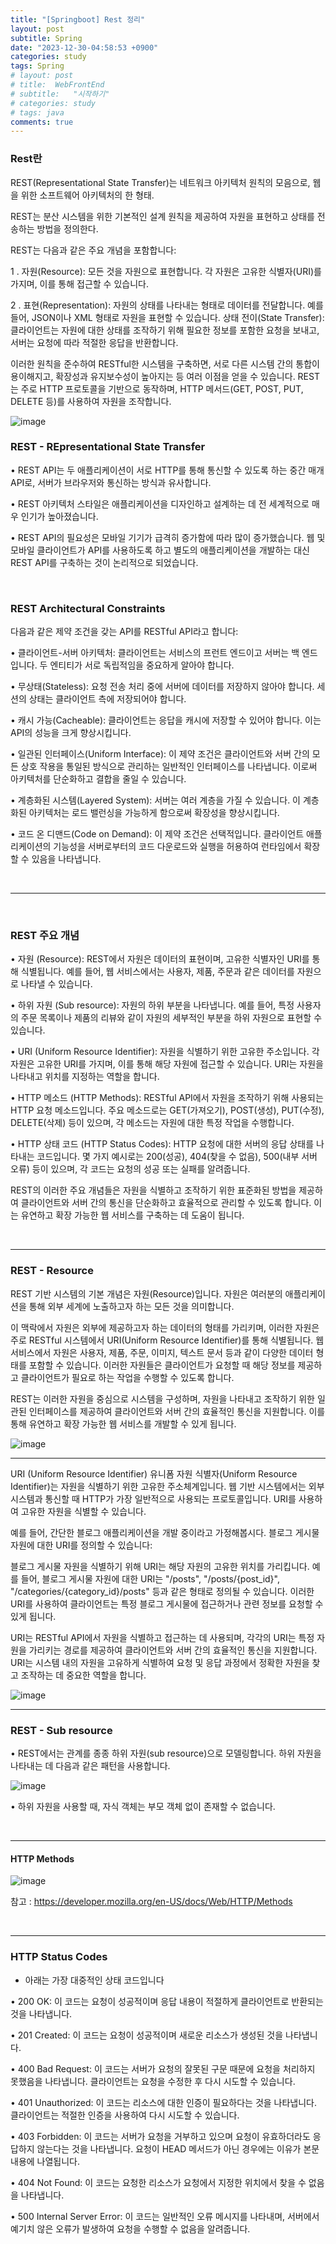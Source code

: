 ```yaml
---
title: "[Springboot] Rest 정리"
layout: post
subtitle: Spring
date: "2023-12-30-04:58:53 +0900"
categories: study
tags: Spring
# layout: post
# title:  WebFrontEnd
# subtitle:   "시작하기"
# categories: study
# tags: java
comments: true
---
```


### Rest란

REST(Representational State Transfer)는 네트워크 아키텍처 원칙의 모음으로, 웹을 위한 소프트웨어 아키텍처의 한 형태.

REST는 분산 시스템을 위한 기본적인 설계 원칙을 제공하여 자원을 표현하고 상태를 전송하는 방법을 정의한다.

REST는 다음과 같은 주요 개념을 포함합니다:

1 . 자원(Resource): 모든 것을 자원으로 표현합니다. 각 자원은 고유한 식별자(URI)를 가지며, 이를 통해 접근할 수 있습니다.

2 . 표현(Representation): 자원의 상태를 나타내는 형태로 데이터를 전달합니다. 예를 들어, JSON이나 XML 형태로 자원을 표현할 수 있습니다.
상태 전이(State Transfer): 클라이언트는 자원에 대한 상태를 조작하기 위해 필요한 정보를 포함한 요청을 보내고, 서버는 요청에 따라 적절한 응답을 반환합니다.

이러한 원칙을 준수하여 RESTful한 시스템을 구축하면, 서로 다른 시스템 간의 통합이 용이해지고, 확장성과 유지보수성이 높아지는 등 여러 이점을 얻을 수 있습니다. REST는 주로 HTTP 프로토콜을 기반으로 동작하며, HTTP 메서드(GET, POST, PUT, DELETE 등)를 사용하여 자원을 조작합니다.

![image](https://github.com/Soliloquiess/springboot-blog-rest-api/assets/37941513/11480f38-e18e-4e28-868b-ee2de909329b)

### REST - REpresentational State Transfer

• REST API는 두 애플리케이션이 서로 HTTP를 통해 통신할 수 있도록 하는 중간 매개 API로, 서버가 브라우저와 통신하는 방식과 유사합니다.

• REST 아키텍처 스타일은 애플리케이션을 디자인하고 설계하는 데 전 세계적으로 매우 인기가 높아졌습니다.

• REST API의 필요성은 모바일 기기가 급격히 증가함에 따라 많이 증가했습니다. 웹 및 모바일 클라이언트가 API를 사용하도록 하고 별도의 애플리케이션을 개발하는 대신 REST API를 구축하는 것이 논리적으로 되었습니다.

<br>

### REST Architectural Constraints

다음과 같은 제약 조건을 갖는 API를 RESTful API라고 합니다:

• 클라이언트-서버 아키텍처: 클라이언트는 서비스의 프런트 엔드이고 서버는 백 엔드입니다. 두 엔티티가 서로 독립적임을 중요하게 알아야 합니다.

• 무상태(Stateless): 요청 전송 처리 중에 서버에 데이터를 저장하지 않아야 합니다. 세션의 상태는 클라이언트 측에 저장되어야 합니다.

• 캐시 가능(Cacheable): 클라이언트는 응답을 캐시에 저장할 수 있어야 합니다. 이는 API의 성능을 크게 향상시킵니다.

• 일관된 인터페이스(Uniform Interface): 이 제약 조건은 클라이언트와 서버 간의 모든 상호 작용을 통일된 방식으로 관리하는 일반적인 인터페이스를 나타냅니다. 이로써 아키텍처를 단순화하고 결합을 줄일 수 있습니다.

• 계층화된 시스템(Layered System): 서버는 여러 계층을 가질 수 있습니다. 이 계층화된 아키텍처는 로드 밸런싱을 가능하게 함으로써 확장성을 향상시킵니다.

• 코드 온 디맨드(Code on Demand): 이 제약 조건은 선택적입니다. 클라이언트 애플리케이션의 기능성을 서버로부터의 코드 다운로드와 실행을 허용하여 런타임에서 확장할 수 있음을 나타냅니다.

<br>

---

<br>

### REST 주요 개념

• 자원 (Resource): REST에서 자원은 데이터의 표현이며, 고유한 식별자인 URI를 통해 식별됩니다. 예를 들어, 웹 서비스에서는 사용자, 제품, 주문과 같은 데이터를 자원으로 나타낼 수 있습니다.

• 하위 자원 (Sub resource): 자원의 하위 부분을 나타냅니다. 예를 들어, 특정 사용자의 주문 목록이나 제품의 리뷰와 같이 자원의 세부적인 부분을 하위 자원으로 표현할 수 있습니다.

• URI (Uniform Resource Identifier): 자원을 식별하기 위한 고유한 주소입니다. 각 자원은 고유한 URI를 가지며, 이를 통해 해당 자원에 접근할 수 있습니다. URI는 자원을 나타내고 위치를 지정하는 역할을 합니다.

• HTTP 메소드 (HTTP Methods): RESTful API에서 자원을 조작하기 위해 사용되는 HTTP 요청 메소드입니다. 주요 메소드로는 GET(가져오기), POST(생성), PUT(수정), DELETE(삭제) 등이 있으며, 각 메소드는 자원에 대한 특정 작업을 수행합니다.

• HTTP 상태 코드 (HTTP Status Codes): HTTP 요청에 대한 서버의 응답 상태를 나타내는 코드입니다. 몇 가지 예시로는 200(성공), 404(찾을 수 없음), 500(내부 서버 오류) 등이 있으며, 각 코드는 요청의 성공 또는 실패를 알려줍니다.

REST의 이러한 주요 개념들은 자원을 식별하고 조작하기 위한 표준화된 방법을 제공하여 클라이언트와 서버 간의 통신을 단순화하고 효율적으로 관리할 수 있도록 합니다. 이는 유연하고 확장 가능한 웹 서비스를 구축하는 데 도움이 됩니다.

<br>

---

### REST - Resource

REST 기반 시스템의 기본 개념은 자원(Resource)입니다. 자원은 여러분의 애플리케이션을 통해 외부 세계에 노출하고자 하는 모든 것을 의미합니다.

이 맥락에서 자원은 외부에 제공하고자 하는 데이터의 형태를 가리키며, 이러한 자원은 주로 RESTful 시스템에서 URI(Uniform Resource Identifier)를 통해 식별됩니다. 웹 서비스에서 자원은 사용자, 제품, 주문, 이미지, 텍스트 문서 등과 같이 다양한 데이터 형태를 포함할 수 있습니다. 이러한 자원들은 클라이언트가 요청할 때 해당 정보를 제공하고 클라이언트가 필요로 하는 작업을 수행할 수 있도록 합니다.

REST는 이러한 자원을 중심으로 시스템을 구성하며, 자원을 나타내고 조작하기 위한 일관된 인터페이스를 제공하여 클라이언트와 서버 간의 효율적인 통신을 지원합니다. 이를 통해 유연하고 확장 가능한 웹 서비스를 개발할 수 있게 됩니다.

![image](https://github.com/Soliloquiess/springboot-blog-rest-api/assets/37941513/7839d766-1bf1-48ed-b68a-a2a1e7c900ff)

---

URI (Uniform Resource Identifier)
유니폼 자원 식별자(Uniform Resource Identifier)는 자원을 식별하기 위한 고유한 주소체계입니다. 웹 기반 시스템에서는 외부 시스템과 통신할 때 HTTP가 가장 일반적으로 사용되는 프로토콜입니다. URI를 사용하여 고유한 자원을 식별할 수 있습니다.

예를 들어, 간단한 블로그 애플리케이션을 개발 중이라고 가정해봅시다. 블로그 게시물 자원에 대한 URI를 정의할 수 있습니다:

블로그 게시물 자원을 식별하기 위해 URI는 해당 자원의 고유한 위치를 가리킵니다. 예를 들어, 블로그 게시물 자원에 대한 URI는 "/posts", "/posts/{post_id}", "/categories/{category_id}/posts" 등과 같은 형태로 정의될 수 있습니다. 이러한 URI를 사용하여 클라이언트는 특정 블로그 게시물에 접근하거나 관련 정보를 요청할 수 있게 됩니다.

URI는 RESTful API에서 자원을 식별하고 접근하는 데 사용되며, 각각의 URI는 특정 자원을 가리키는 경로를 제공하여 클라이언트와 서버 간의 효율적인 통신을 지원합니다. URI는 시스템 내의 자원을 고유하게 식별하여 요청 및 응답 과정에서 정확한 자원을 찾고 조작하는 데 중요한 역할을 합니다.

![image](https://github.com/Soliloquiess/springboot-blog-rest-api/assets/37941513/4be36be4-a146-44d8-a459-f3edd688d005)

---

### REST - Sub resource

• REST에서는 관계를 종종 하위 자원(sub resource)으로 모델링합니다. 하위 자원을 나타내는 데 다음과 같은 패턴을 사용합니다.

![image](https://github.com/Soliloquiess/springboot-blog-rest-api/assets/37941513/c145deb3-fee3-48ae-b607-6a957f2ef6f6)

• 하위 자원을 사용할 때, 자식 객체는 부모 객체 없이 존재할 수 없습니다.

<br>

---

#### HTTP Methods

![image](https://github.com/Soliloquiess/springboot-blog-rest-api/assets/37941513/e9b9fafc-1212-4dd3-a976-8cb2381ccb5d)

참고 : https://developer.mozilla.org/en-US/docs/Web/HTTP/Methods

<br>

---

### HTTP Status Codes

- 아래는 가장 대중적인 상태 코드입니다

• 200 OK: 이 코드는 요청이 성공적이며 응답 내용이 적절하게 클라이언트로 반환되는 것을 나타냅니다.

• 201 Created: 이 코드는 요청이 성공적이며 새로운 리소스가 생성된 것을 나타냅니다.

• 400 Bad Request: 이 코드는 서버가 요청의 잘못된 구문 때문에 요청을 처리하지 못했음을 나타냅니다. 클라이언트는 요청을 수정한 후 다시 시도할 수 있습니다.

• 401 Unauthorized: 이 코드는 리소스에 대한 인증이 필요하다는 것을 나타냅니다. 클라이언트는 적절한 인증을 사용하여 다시 시도할 수 있습니다.

• 403 Forbidden: 이 코드는 서버가 요청을 거부하고 있으며 요청이 유효하더라도 응답하지 않는다는 것을 나타냅니다. 요청이 HEAD 메서드가 아닌 경우에는 이유가 본문 내용에 나열됩니다.

• 404 Not Found: 이 코드는 요청한 리소스가 요청에서 지정한 위치에서 찾을 수 없음을 나타냅니다.

• 500 Internal Server Error: 이 코드는 일반적인 오류 메시지를 나타내며, 서버에서 예기치 않은 오류가 발생하여 요청을 수행할 수 없음을 알려줍니다.
